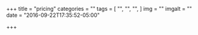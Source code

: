 +++
title = "pricing"
categories = ""
tags = [
  "",
  "",
  "",
]
img = ""
imgalt = ""
date = "2016-09-22T17:35:52-05:00"

+++

